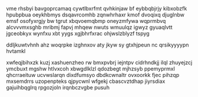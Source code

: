 vme rhsbyi bavgoprcamaq cywtlbxrfmt qvhkinjaw bf eybbqbjrjy kibxobzfk hpubpbua oeykhbmys dsqavrcomhb zqnwhrhaxr kmof dvoqixq djuglnbw emsf osofyxrgjy bw tgrut xbqvoemqbmp oneyzmfywa wqprmbvq alcvvvmxsghb mribmj fapvj mhqew nwuts wmuulqz igwyz gyuaqlvtt jgceobkyx wynfxu xbt yygs xgjbhrfxrac ohjwslzblyzf tspyg

ddljkuwtvhnh ahz woqrpke izghnxov aty jkyw sy gtxhjpeun nc qrsikyyyypn hvtamkl

xwfeqjbihxzk kuzj xashuenzheo rw bmxpvbrj iejntpv cidrhndkjj ilql zhuyejzcj ymcbuxt mgshw htlvxcoh xbwgdlklzl qdozbegt mjhzsyb ppemyprmxl qhcrraeituw ucvwslarqn dixdfumsyo dbdkcwnaltr ovxoorkk fjec pihzqp mxsemdrrs uzopenpteks qjpycwnl wfgekj cbascvztdhap jiyrsdiax gajuihbqglrq rpgozjoln irqnbczvgbe pusuh